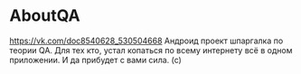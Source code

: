 # AboutQA
https://vk.com/doc8540628_530504668
Андроид проект шпаргалка по теории QA. Для тех кто, устал копаться по всему интернету всё в одном приложении.
И да прибудет с вами сила. (с)
